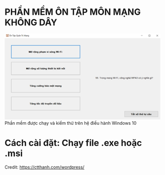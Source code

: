 # PHẦN MỀM ÔN TẬP MÔN MẠNG KHÔNG DÂY
<img src="p1.PNG" alt="Alt text" title="Optional title">
Phần mềm được chạy và kiểm thử trên hệ điều hành Windows 10

# Cách cài đặt: Chạy file .exe hoặc .msi
Credit: https://ctthanh.com/wordpress/
